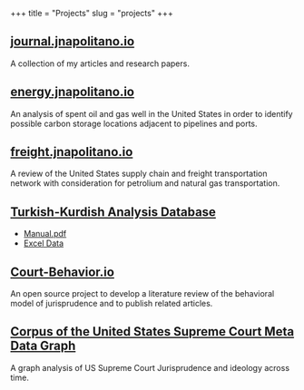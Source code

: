 +++
title = "Projects"
slug = "projects"
+++

## [journal.jnapolitano.io](https://journal.jnapolitano.io)
A collection of my articles and research papers. 

## [energy.jnapolitano.io](https://energy.jnapolitano.io)

An analysis of spent oil and gas well in the United States in order to identify possible carbon storage locations adjacent to pipelines and ports.  

## [freight.jnapolitano.io](https://freight.jnapolitano.io)

A review of the United States supply chain and freight transportation network with consideration for petrolium and natural gas transportation. 

## [Turkish-Kurdish Analysis Database](https://www.degruyter.com/document/doi/10.1515/peps-2019-0036/html)
* [Manual.pdf](./downloads/turkish-kurdish-conflict-event-database-manual.pdf)
* [Excel Data](./downloads/august2019.xlsm)

## [Court-Behavior.io](https://court-behavior.io)

An open source project to develop a literature review of the behavioral model of jurisprudence and to publish related articles. 

## [Corpus of the United States Supreme Court Meta Data Graph](https://docs.jnapolitano.io/parts/analysis/political-analysis/sup-court/project-sup-court-meta-data-graph/index.html)

A graph analysis of US Supreme Court Jurisprudence and ideology across time. 



